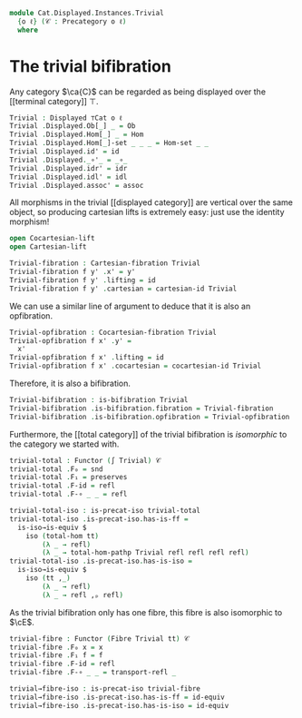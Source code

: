 <!--
```agda
open import Cat.Functor.Equivalence.Path
open import Cat.Instances.Shape.Terminal
open import Cat.Displayed.Bifibration
open import Cat.Displayed.Cocartesian
open import Cat.Displayed.Cartesian
open import Cat.Functor.Equivalence
open import Cat.Displayed.Fibre
open import Cat.Displayed.Total
open import Cat.Displayed.Base
open import Cat.Prelude
```
-->

```agda
module Cat.Displayed.Instances.Trivial
  {o ℓ} (𝒞 : Precategory o ℓ)
  where
```

<!--
```agda
open Precategory 𝒞
open Functor
open Total-hom
```
-->

# The trivial bifibration

Any category $\ca{C}$ can be regarded as being displayed over the
[[terminal category]] $\top$.

```agda
Trivial : Displayed ⊤Cat o ℓ
Trivial .Displayed.Ob[_] _ = Ob
Trivial .Displayed.Hom[_] _ = Hom
Trivial .Displayed.Hom[_]-set _ _ _ = Hom-set _ _
Trivial .Displayed.id' = id
Trivial .Displayed._∘'_ = _∘_
Trivial .Displayed.idr' = idr
Trivial .Displayed.idl' = idl
Trivial .Displayed.assoc' = assoc
```

All morphisms in the trivial [[displayed category]] are vertical over
the same object, so producing cartesian lifts is extremely easy: just
use the identity morphism!

```agda
open Cocartesian-lift
open Cartesian-lift

Trivial-fibration : Cartesian-fibration Trivial
Trivial-fibration f y' .x' = y'
Trivial-fibration f y' .lifting = id
Trivial-fibration f y' .cartesian = cartesian-id Trivial
```

We can use a similar line of argument to deduce that it is also an opfibration.

```agda
Trivial-opfibration : Cocartesian-fibration Trivial
Trivial-opfibration f x' .y' =
  x'
Trivial-opfibration f x' .lifting = id
Trivial-opfibration f x' .cocartesian = cocartesian-id Trivial
```

Therefore, it is also a bifibration.

```agda
Trivial-bifibration : is-bifibration Trivial
Trivial-bifibration .is-bifibration.fibration = Trivial-fibration
Trivial-bifibration .is-bifibration.opfibration = Trivial-opfibration
```

Furthermore, the [[total category]] of the trivial bifibration is *isomorphic*
to the category we started with.

```agda
trivial-total : Functor (∫ Trivial) 𝒞
trivial-total .F₀ = snd
trivial-total .F₁ = preserves
trivial-total .F-id = refl
trivial-total .F-∘ _ _ = refl

trivial-total-iso : is-precat-iso trivial-total
trivial-total-iso .is-precat-iso.has-is-ff =
  is-iso→is-equiv $
    iso (total-hom tt)
        (λ _ → refl)
        (λ _ → total-hom-pathp Trivial refl refl refl refl)
trivial-total-iso .is-precat-iso.has-is-iso =
  is-iso→is-equiv $
    iso (tt ,_)
        (λ _ → refl)
        (λ _ → refl ,ₚ refl)
```

As the trivial bifibration only has one fibre, this fibre is also
isomorphic to $\cE$.

```agda
trivial-fibre : Functor (Fibre Trivial tt) 𝒞
trivial-fibre .F₀ x = x
trivial-fibre .F₁ f = f
trivial-fibre .F-id = refl
trivial-fibre .F-∘ _ _ = transport-refl _

trivial→fibre-iso : is-precat-iso trivial-fibre
trivial→fibre-iso .is-precat-iso.has-is-ff = id-equiv
trivial→fibre-iso .is-precat-iso.has-is-iso = id-equiv
```

